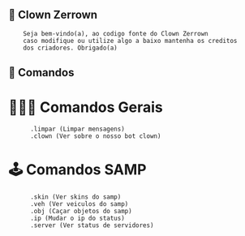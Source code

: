 
##        📌 Clown Zerrown

        Seja bem-vindo(a), ao codigo fonte do Clown Zerrown
        caso modifique ou utilize algo a baixo mantenha os creditos
        dos criadores. Obrigado(a)

##        📌 Comandos
#         🧑‍🤝‍🧑 Comandos Gerais
          .limpar (Limpar mensagens)
          .clown (Ver sobre o nosso bot clown)

#         🕹 Comandos SAMP
          .skin (Ver skins do samp)
          .veh (Ver veiculos do samp)
          .obj (Caçar objetos do samp)
          .ip (Mudar o ip do status)
          .server (Ver status de servidores)
